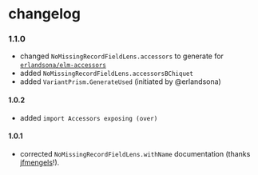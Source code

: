 # changelog

### 1.1.0

- changed `NoMissingRecordFieldLens.accessors` to generate for [`erlandsona/elm-accessors`](https://dark.elm.dmy.fr/packages/erlandsona/elm-accessors/latest/)
- added `NoMissingRecordFieldLens.accessorsBChiquet`
- added `VariantPrism.GenerateUsed` (initiated by @erlandsona)

#### 1.0.2

- added `import Accessors exposing (over)`

#### 1.0.1

- corrected `NoMissingRecordFieldLens.withName` documentation (thanks [jfmengels](https://github.com/jfmengels)!).
